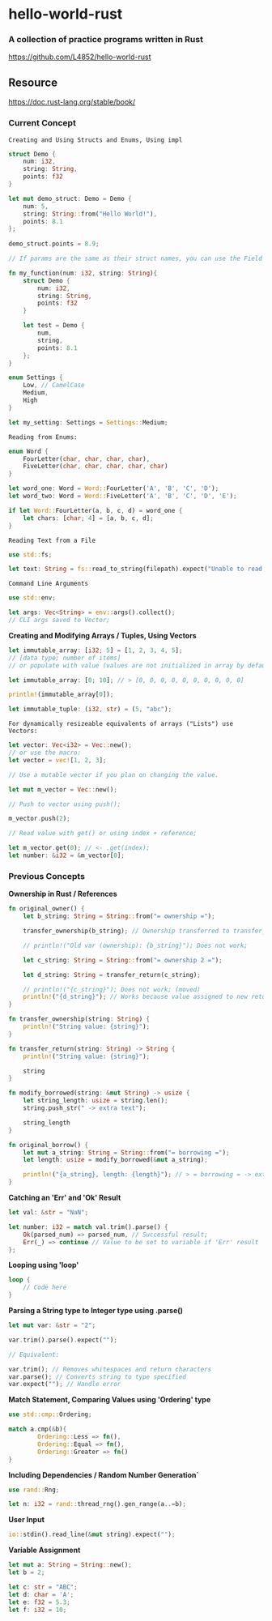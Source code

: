 # hello-world-rust

### A collection of practice programs written in Rust ###
https://github.com/L4852/hello-world-rust

## Resource ##
https://doc.rust-lang.org/stable/book/

### Current Concept ###

`Creating and Using Structs and Enums, Using impl`

```rs
struct Demo {
    num: i32,
    string: String,
    points: f32
}

let mut demo_struct: Demo = Demo {
    num: 5,
    string: String::from("Hello World!"),
    points: 8.1
};
    
demo_struct.points = 8.9;

// If params are the same as their struct names, you can use the Field Init shorthand.

fn my_function(num: i32, string: String){
    struct Demo {
        num: i32,
        string: String,
        points: f32
    }

    let test = Demo {
        num,
        string,
        points: 8.1
    };
}
```
```rs
enum Settings {
    Low, // CamelCase
    Medium,
    High
}

let my_setting: Settings = Settings::Medium;
```
```
Reading from Enums:
```
```rs
enum Word {
    FourLetter(char, char, char, char),
    FiveLetter(char, char, char, char, char)
}

let word_one: Word = Word::FourLetter('A', 'B', 'C', 'D');
let word_two: Word = Word::FiveLetter('A', 'B', 'C', 'D', 'E');

if let Word::FourLetter(a, b, c, d) = word_one {
    let chars: [char; 4] = [a, b, c, d];
}
```

`Reading Text from a File`

```rs
use std::fs;
```
```rs
let text: String = fs::read_to_string(filepath).expect("Unable to read file.");
```


`Command Line Arguments`

```rs
use std::env;
```
```rs
let args: Vec<String> = env::args().collect();
// CLI args saved to Vector;
```

**Creating and Modifying Arrays / Tuples, Using Vectors**

```rs
let immutable_array: [i32; 5] = [1, 2, 3, 4, 5];
// [data type; number of items]
// or populate with value (values are not initialized in array by default):

let immutable_array: [0; 10]; // > [0, 0, 0, 0, 0, 0, 0, 0, 0, 0]

println!(immutable_array[0]);

let immutable_tuple: (i32, str) = (5, "abc");
```
```
For dynamically resizeable equivalents of arrays ("Lists") use Vectors:
```
```rs
let vector: Vec<i32> = Vec::new();
// or use the macro:
let vector = vec![1, 2, 3];

// Use a mutable vector if you plan on changing the value.

let mut m_vector = Vec::new();

// Push to vector using push();

m_vector.push(2);

// Read value with get() or using index + reference;

let m_vector.get(0); // <- .get(index);
let number: &i32 = &m_vector[0];
```


### Previous Concepts ###

**Ownership in Rust / References**

```rs
fn original_owner() {
    let b_string: String = String::from("= ownership =");

    transfer_ownership(b_string); // Ownership transferred to transfer_ownership function, no longer valid here;

    // println!("Old var (ownership): {b_string}"); Does not work;

    let c_string: String = String::from("= ownership 2 =");

    let d_string: String = transfer_return(c_string);

    // println!("{c_string}"); Does not work; (moved)
    println!("{d_string}"); // Works because value assigned to new returned variable;
}

fn transfer_ownership(string: String) {
    println!("String value: {string}");
}

fn transfer_return(string: String) -> String {
    println!("String value: {string}");

    string
}

fn modify_borrowed(string: &mut String) -> usize {
    let string_length: usize = string.len();
    string.push_str(" -> extra text");

    string_length
}

fn original_borrow() {
    let mut a_string: String = String::from("= borrowing =");
    let length: usize = modify_borrowed(&mut a_string); 

    println!("{a_string}, length: {length}"); // > = borrowing = -> extra text
}
```

**Catching an 'Err' and 'Ok' Result**

```rs
let val: &str = "NaN";

let number: i32 = match val.trim().parse() {
    Ok(parsed_num) => parsed_num, // Successful result;
    Err(_) => continue // Value to be set to variable if 'Err' result
};
```

**Looping using 'loop'**

```rs
loop {
    // Code here
}
```

**Parsing a String type to Integer type using .parse()**

```rs
let mut var: &str = "2";

var.trim().parse().expect("");

// Equivalent:

var.trim(); // Removes whitespaces and return characters
var.parse(); // Converts string to type specified
var.expect(""); // Handle error

```

**Match Statement, Comparing Values using 'Ordering' type**

```rs
use std::cmp::Ordering;
```
```rs
match a.cmp(&b){
        Ordering::Less => fn(),
        Ordering::Equal => fn(),
        Ordering::Greater => fn()
}
```

**Including Dependencies / Random Number Generation`**

```rs
use rand::Rng;

let n: i32 = rand::thread_rng().gen_range(a..=b);
```

**User Input**

```rs
io::stdin().read_line(&mut string).expect("");
```

**Variable Assignment**

```rs
let mut a: String = String::new();
let b = 2;

let c: str = "ABC";
let d: char = 'A';
let e: f32 = 5.3;
let f: i32 = 10;
```
